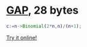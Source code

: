 # [GAP], 28 bytes

```gap
c:=n->Binomial(2*n,n)/(n+1);
```

[Try it online!][TIO-kzrqyeco]

[GAP]: https://www.gap-system.org/
[TIO-kzrqyeco]: https://tio.run/##S08s@P8/2co2T9fOKTMvPzczMUfDSCtPJ09TXyNP21DT@n9AUWZeiYZPZnGJRrSBgp6egqFlrE6yJlAGAA "GAP – Try It Online"